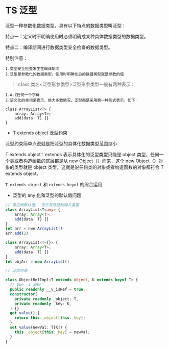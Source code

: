 # TS 泛型

泛型一种参数化数据类型，具有以下特点的数据类型叫泛型：

特点一：定义时不明确使用时必须明确成某种具体数据类型的数据类型。

特点二：编译期间进行数据类型安全检查的数据类型。

特别注意：

    1.类型安全检查发生在编译期间
    2.泛型是参数化的数据类型，使用时明确化后的数据类型就是参数的值

> c1ass 类名<泛型形参类型>泛型形参类型一般有两种表示：

    1.A-Z任何一个字母
    2.语义化的单词来表示，绝大多数情况，泛型都是采用第一种形式表示，如下：

    class ArrayList<T> {
        array: Array<T>;
        add(data: T) {}
    }

- T extends object 泛型约束

泛型约束简单点说就是把泛型的具体化数据类型范围缩小

T extends object：extends 表示具体化的泛型类型只能是 object 类型，任何一个类或者构造函数的底层都是从 new Object（）而来，这个 new Object（）对象的类型就是 object 类型。这就是说任何类的对象或者构造函数的对象都符合 T extends object。

`T extends object` 和 `extends keyof` 的综合运用

- 泛型的 any 化和泛型的默认值问题

```ts
// 像这种默认值， 无法有效控制输入类型
class ArrayList<T=any> {
	array: Array<T>;
	add(data: T) {}
}
let arr = nwe ArrayList()
arr.add(2)

class ArrayList<T={}> {
	array: Array<T>;
	add(data: T) {}
}
let objArr = new ArrayList()

// 泛型约束

class ObjectRefImpl<T extends object, K extends keyof T> {
  // Vue  3 源码
  public readonly __v_isRef = true;
  constructor(
    private readonly _object: T,
    private readonly _key: K,
  ) {}
  get value() {
    return this._object[this._key];
  }
  set value(newVal: T[K]) {
    this._object[this._key] = newVal;
  }
}
```
